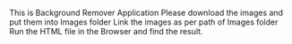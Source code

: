 This is Background Remover Application
Please download the images and put them into Images folder
Link the images as per path of Images folder
Run the HTML file in the Browser and find the result.
